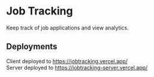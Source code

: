 # Job Tracking

Keep track of job applications and view analytics.

## Deployments

Client deployed to https://jobtracking.vercel.app/ \
Server deployed to https://jobtracking-server.vercel.app/
